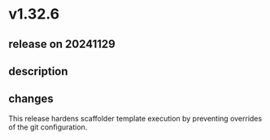 # v1.32.6

## release on 20241129
## description
## changes
This release hardens scaffolder template execution by preventing overrides of the git configuration.


